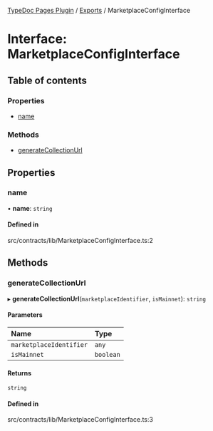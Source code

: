 [TypeDoc Pages Plugin](../README.md) / [Exports](../modules.md) / MarketplaceConfigInterface

# Interface: MarketplaceConfigInterface

## Table of contents

### Properties

- [name](MarketplaceConfigInterface.md#name)

### Methods

- [generateCollectionUrl](MarketplaceConfigInterface.md#generatecollectionurl)

## Properties

### name

• **name**: `string`

#### Defined in

src/contracts/lib/MarketplaceConfigInterface.ts:2

## Methods

### generateCollectionUrl

▸ **generateCollectionUrl**(`marketplaceIdentifier`, `isMainnet`): `string`

#### Parameters

| Name | Type |
| :------ | :------ |
| `marketplaceIdentifier` | `any` |
| `isMainnet` | `boolean` |

#### Returns

`string`

#### Defined in

src/contracts/lib/MarketplaceConfigInterface.ts:3
